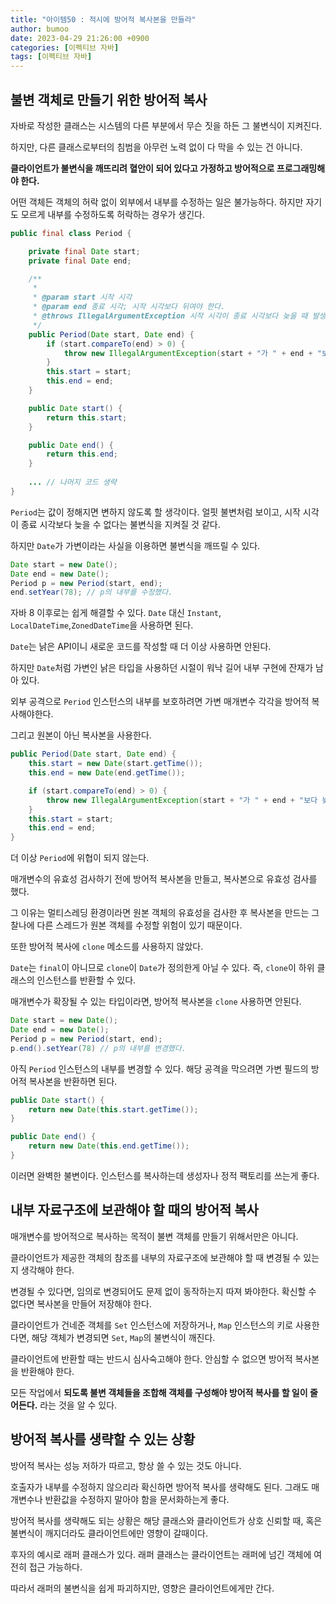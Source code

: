 ```yaml
---
title: "아이템50 : 적시에 방어적 복사본을 만들라"
author: bumoo
date: 2023-04-29 21:26:00 +0900
categories: [이펙티브 자바]
tags: [이펙티브 자바]
---
```


## 불변 객체로 만들기 위한 방어적 복사

자바로 작성한 클래스는 시스템의 다른 부분에서 무슨 짓을 하든 그 불변식이 지켜진다.

하지만, 다른 클래스로부터의 침범을 아무런 노력 없이 다 막을 수 있는 건 아니다.

**클라이언트가 불변식을 깨뜨리려 혈안이 되어 있다고 가정하고 방어적으로 프로그래밍해야 한다.**

어떤 객체든 객체의 허락 없이 외부에서 내부를 수정하는 일은 불가능하다. 하지만 자기도 모르게 내부를 수정하도록 허락하는 경우가 생긴다.

```java
public final class Period {

    private final Date start;
    private final Date end;

    /**
     *
     * @param start 시작 시각
     * @param end 종료 시각; 시작 시각보다 뒤여야 한다.
     * @throws IllegalArgumentException 시작 시각이 종료 시각보다 늦을 때 발생한다.
     */
    public Period(Date start, Date end) {
        if (start.compareTo(end) > 0) {
            throw new IllegalArgumentException(start + "가 " + end + "보다 늦다.");
        }
        this.start = start;
        this.end = end;
    }

    public Date start() {
        return this.start;
    }

    public Date end() {
        return this.end;
    }
    
    ... // 나머지 코드 생략
}
```

`Period`는 값이 정해지면 변하지 않도록 할 생각이다. 얼핏 불변처럼 보이고, 시작 시각이 종료 시각보다 늦을 수 없다는 불변식을 지켜질 것 같다.

하지만 `Date`가 가변이라는 사실을 이용하면 불변식을 깨뜨릴 수 있다.

```java
Date start = new Date();
Date end = new Date();
Period p = new Period(start, end);
end.setYear(78); // p의 내부를 수정했다.
```

자바 8 이후로는 쉽게 해결할 수 있다. `Date` 대신 `Instant`, `LocalDateTime`,`ZonedDateTime`을 사용하면 된다.

`Date`는 낡은 API이니 새로운 코드를 작성할 때 더 이상 사용하면 안된다.

하지만 `Date`처럼 가변인 낡은 타입을 사용하던 시절이 워낙 길어 내부 구현에 잔재가 남아 있다.

외부 공격으로 `Period` 인스턴스의 내부를 보호하려면 가변 매개변수 각각을 방어적 복사해야한다.

그리고 원본이 아닌 복사본을 사용한다.

```java
public Period(Date start, Date end) {
    this.start = new Date(start.getTime());
    this.end = new Date(end.getTime());

    if (start.compareTo(end) > 0) {
        throw new IllegalArgumentException(start + "가 " + end + "보다 늦다.");
    }
    this.start = start;
    this.end = end;
}
```

더 이상 `Period`에 위협이 되지 않는다. 

매개변수의 유효성 검사하기 전에 방어적 복사본을 만들고, 복사본으로 유효성 검사를 했다.

그 이유는 멀티스레딩 환경이라면 원본 객체의 유효성을 검사한 후 복사본을 만드는 그 찰나에 다른 스레드가 원본 객체를 수정할 위험이 있기 때문이다.

또한 방어적 복사에 `clone` 메소드를 사용하지 않았다.

`Date`는 `final`이 아니므로 `clone`이 `Date`가 정의한게 아닐 수 있다. 즉, `clone`이 하위 클래스의 인스턴스를 반환할 수 있다.

매개변수가 확장될 수 있는 타입이라면, 방어적 복사본을 `clone` 사용하면 안된다.

```java
Date start = new Date();
Date end = new Date();
Period p = new Period(start, end);
p.end().setYear(78) // p의 내부를 변경했다.
```

아직 `Period` 인스턴스의 내부를 변경할 수 있다. 해당 공격을 막으려면 가변 필드의 방어적 복사본을 반환하면 된다.

```java
public Date start() {
    return new Date(this.start.getTime());
}

public Date end() {
    return new Date(this.end.getTime());
}
```

이러면 완벽한 불변이다. 인스턴스를 복사하는데 생성자나 정적 팩토리를 쓰는게 좋다.

## 내부 자료구조에 보관해야 할 때의 방어적 복사

매개변수를 방어적으로 복사하는 목적이 불변 객체를 만들기 위해서만은 아니다.

클라이언트가 제공한 객체의 참조를 내부의 자료구조에 보관해야 할 때 변경될 수 있는지 생각해야 한다.

변경될 수 있다면, 임의로 변경되어도 문제 없이 동작하는지 따져 봐야한다. 확신할 수 없다면 복사본을 만들어 저장해야 한다.

클라이언트가 건네준 객체를 `Set` 인스턴스에 저장하거나, `Map` 인스턴스의 키로 사용한다면, 해당 객체가 변경되면 `Set`, `Map`의 불변식이 깨진다.

클라이언트에 반환할 때는 반드시 심사숙고해야 한다. 안심할 수 없으면 방어적 복사본을 반환해야 한다.

모든 작업에서 **되도록 불변 객체들을 조합해 객체를 구성해야 방어적 복사를 할 일이 줄어든다.** 라는 것을 알 수 있다.

## 방어적 복사를 생략할 수 있는 상황

방어적 복사는 성능 저하가 따르고, 항상 쓸 수 있는 것도 아니다.

호출자가 내부를 수정하지 않으리라 확신하면 방어적 복사를 생략해도 된다. 그래도 매개변수나 반환값을 수정하지 말아야 함을 문서화하는게 좋다.

방어적 복사를 생략해도 되는 상황은 해당 클래스와 클라이언트가 상호 신뢰할 때, 혹은 불변식이 깨지더라도 클라이언트에만 영향이 갈때이다.

후자의 예시로 래퍼 클래스가 있다. 래퍼 클래스는 클라이언트는 래퍼에 넘긴 객체에 여전히 접근 가능하다.

따라서 래퍼의 불변식을 쉽게 파괴하지만, 영향은 클라이언트에게만 간다.
